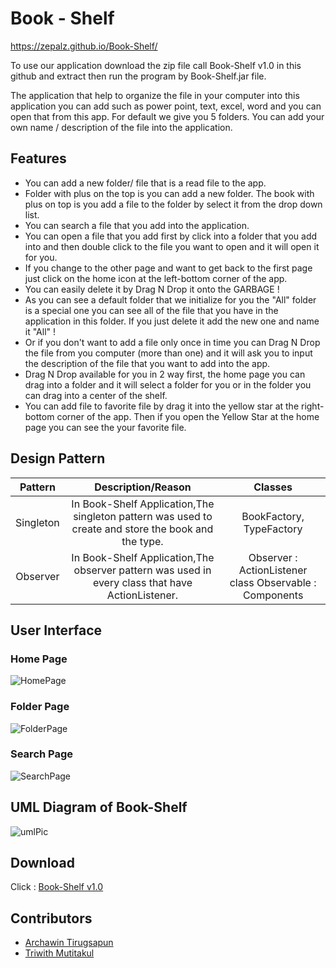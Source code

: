 # Book - Shelf

https://zepalz.github.io/Book-Shelf/

To use our application download the zip file call Book-Shelf v1.0 in this
github and extract then run the program by Book-Shelf.jar file.

The application that help to organize the file in your computer
into this application you can add such as power point, text, excel,
word and you can open that from this app. For default we give you
5 folders. You can add your own name / description of the file into 
the application.

## Features

- You can add a new folder/ file that is a read file to the app.
- Folder with plus on the top is you can add a new folder. The book with plus
on top is you add a file to the folder by select it from the drop down list.
- You can search a file that you add into the application.
- You can open a file that you add first by click into a folder that you add
into and then double click to the file you want to open and it will open it for you.
- If you change to the other page and want to get back to the first page just click on
the home icon at the left-bottom corner of the app.
- You can easily delete it by Drag N Drop it onto the GARBAGE !
- As you can see a default folder that we initialize for you the "All" folder is a special
one you can see all of the file that you have in the application in this folder. If you
just delete it add the new one and name it "All" !
- Or if you don't want to add a file only once in time you can Drag N Drop the
file from you computer (more than one) and it will ask you to input the description 
of the file that you want to add into the app.
- Drag N Drop available for you in 2 way first, the home page you can drag into a folder 
and it will select a folder for you or in the folder you can drag into a center of the shelf.
- You can add file to favorite file by drag it into the yellow star at the right-bottom corner
of the app. Then if you open the Yellow Star at the home page you can see the your
favorite file.

## Design Pattern

| Pattern    | Description/Reason | Classes |
|:----------:|:-----------:|:-------:|
| Singleton  | In Book-Shelf Application,The singleton pattern was used to create and store the book and the type. | BookFactory, TypeFactory |
| Observer | In Book-Shelf Application,The observer pattern was used in every class that have ActionListener. | Observer : ActionListener class Observable : Components  |

## User Interface

### Home Page
![HomePage](https://github.com/zepalz/Book-Shelf/raw/master/User%20Interface%20Picture/HomePagePic.jpg)

### Folder Page
![FolderPage](https://github.com/zepalz/Book-Shelf/raw/master/User%20Interface%20Picture/FolderPagePic.jpg)

### Search Page
![SearchPage](https://github.com/zepalz/Book-Shelf/raw/master/User%20Interface%20Picture/SearchPic.jpg)

## UML Diagram of Book-Shelf
![umlPic](https://github.com/zepalz/Book-Shelf/raw/master/User%20Interface%20Picture/UML-BookShelf.png)

## Download
Click : [Book-Shelf v1.0](https://github.com/zepalz/Book-Shelf/raw/master/Book-Shelf%20v1.0.rar)

## Contributors
- [Archawin Tirugsapun](https://github.com/zepalz)
- [Triwith Mutitakul](https://github.com/famefryer)

